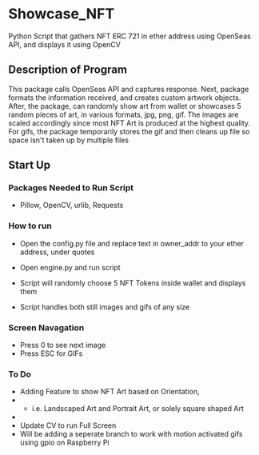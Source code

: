 # Showcase_NFT
Python Script that gathers NFT ERC 721 in ether address using OpenSeas API, and displays it using OpenCV

## Description of Program
This package calls OpenSeas API and captures response. Next, package formats the information received, and creates custom
artwork objects. After, the package, can randomly show art from wallet or showcases 5 random pieces of art, in various
formats, jpg, png, gif. The images are scaled accordingly since most NFT Art is produced at the highest quality. For gifs, the package temporarily stores the gif and then cleans up file so space isn't taken up by multiple files


## Start Up
### Packages Needed to Run Script
 - Pillow, OpenCV, urlib, Requests
 
### How to run
- Open the config.py file and replace text in owner_addr to your ether address, under quotes
- Open engine.py and run script

- Script will randomly choose 5 NFT Tokens inside wallet and displays them
- Script handles both still images and gifs of any size

### Screen Navagation
- Press 0 to see next image
- Press ESC for GIFs

### To Do
- Adding Feature to show NFT Art based on Orientation,
- - i.e. Landscaped Art and Portrait Art, or solely square shaped Art
- 
- Update CV to run Full Screen
- Will be adding a seperate branch to work with motion activated gifs using gpio on Raspberry Pi


